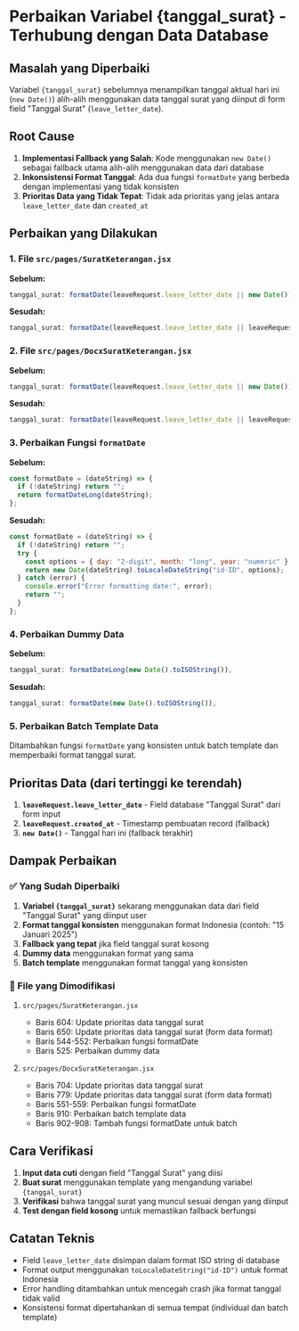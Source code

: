 # Perbaikan Variabel {tanggal_surat} - Terhubung dengan Data Database

## Masalah yang Diperbaiki

Variabel `{tanggal_surat}` sebelumnya menampilkan tanggal aktual hari ini (`new Date()`) alih-alih menggunakan data tanggal surat yang diinput di form field "Tanggal Surat" (`leave_letter_date`).

## Root Cause

1. **Implementasi Fallback yang Salah**: Kode menggunakan `new Date()` sebagai fallback utama alih-alih menggunakan data dari database
2. **Inkonsistensi Format Tanggal**: Ada dua fungsi `formatDate` yang berbeda dengan implementasi yang tidak konsisten
3. **Prioritas Data yang Tidak Tepat**: Tidak ada prioritas yang jelas antara `leave_letter_date` dan `created_at`

## Perbaikan yang Dilakukan

### 1. File `src/pages/SuratKeterangan.jsx`

**Sebelum:**
```javascript
tanggal_surat: formatDate(leaveRequest.leave_letter_date || new Date()),
```

**Sesudah:**
```javascript
tanggal_surat: formatDate(leaveRequest.leave_letter_date || leaveRequest.created_at || new Date()),
```

### 2. File `src/pages/DocxSuratKeterangan.jsx`

**Sebelum:**
```javascript
tanggal_surat: formatDate(leaveRequest.leave_letter_date || new Date()),
```

**Sesudah:**
```javascript
tanggal_surat: formatDate(leaveRequest.leave_letter_date || leaveRequest.created_at || new Date()),
```

### 3. Perbaikan Fungsi `formatDate`

**Sebelum:**
```javascript
const formatDate = (dateString) => {
  if (!dateString) return "";
  return formatDateLong(dateString);
};
```

**Sesudah:**
```javascript
const formatDate = (dateString) => {
  if (!dateString) return "";
  try {
    const options = { day: "2-digit", month: "long", year: "numeric" };
    return new Date(dateString).toLocaleDateString("id-ID", options);
  } catch (error) {
    console.error("Error formatting date:", error);
    return "";
  }
};
```

### 4. Perbaikan Dummy Data

**Sebelum:**
```javascript
tanggal_surat: formatDateLong(new Date().toISOString()),
```

**Sesudah:**
```javascript
tanggal_surat: formatDate(new Date().toISOString()),
```

### 5. Perbaikan Batch Template Data

Ditambahkan fungsi `formatDate` yang konsisten untuk batch template dan memperbaiki format tanggal surat.

## Prioritas Data (dari tertinggi ke terendah)

1. **`leaveRequest.leave_letter_date`** - Field database "Tanggal Surat" dari form input
2. **`leaveRequest.created_at`** - Timestamp pembuatan record (fallback)
3. **`new Date()`** - Tanggal hari ini (fallback terakhir)

## Dampak Perbaikan

### ✅ Yang Sudah Diperbaiki

1. **Variabel `{tanggal_surat}`** sekarang menggunakan data dari field "Tanggal Surat" yang diinput user
2. **Format tanggal konsisten** menggunakan format Indonesia (contoh: "15 Januari 2025")
3. **Fallback yang tepat** jika field tanggal surat kosong
4. **Dummy data** menggunakan format yang sama
5. **Batch template** menggunakan format tanggal yang konsisten

### 🔧 File yang Dimodifikasi

1. `src/pages/SuratKeterangan.jsx`
   - Baris 604: Update prioritas data tanggal surat
   - Baris 650: Update prioritas data tanggal surat (form data format)
   - Baris 544-552: Perbaikan fungsi formatDate
   - Baris 525: Perbaikan dummy data

2. `src/pages/DocxSuratKeterangan.jsx`
   - Baris 704: Update prioritas data tanggal surat
   - Baris 779: Update prioritas data tanggal surat (form data format)
   - Baris 551-559: Perbaikan fungsi formatDate
   - Baris 910: Perbaikan batch template data
   - Baris 902-908: Tambah fungsi formatDate untuk batch

## Cara Verifikasi

1. **Input data cuti** dengan field "Tanggal Surat" yang diisi
2. **Buat surat** menggunakan template yang mengandung variabel `{tanggal_surat}`
3. **Verifikasi** bahwa tanggal surat yang muncul sesuai dengan yang diinput
4. **Test dengan field kosong** untuk memastikan fallback berfungsi

## Catatan Teknis

- Field `leave_letter_date` disimpan dalam format ISO string di database
- Format output menggunakan `toLocaleDateString("id-ID")` untuk format Indonesia
- Error handling ditambahkan untuk mencegah crash jika format tanggal tidak valid
- Konsistensi format dipertahankan di semua tempat (individual dan batch template) 